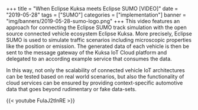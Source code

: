 +++
title = "When Eclipse Kuksa meets Eclipse SUMO [VIDEO]"
date = "2019-05-28"
tags = ["SUMO"]
categories = ["implementation"]
banner = "img/banners/2019-05-28-sumo-logo.png"
+++
This video features an approach for connecting the Eclipse SUMO track simulation with the open source connected vehicle ecosystem Eclipse Kuksa. More precisely, Eclipse SUMO is used to simulate traffic scenarios including microscopic properties like the position or emission. The generated data of each vehicle is then be sent to the message gateway of the Kuksa IoT Cloud platform and delegated to an according example service that consumes the data. 

In this way, not only the scalability of connected vehicle IoT architectures can be tested based on real world scenarios, but also the functionality of cloud services can be ensured by providing context-specific automotive data that goes beyond rudimentary or fake data-sets.

 {{< youtube FuIaJ2tlnRE >}}

